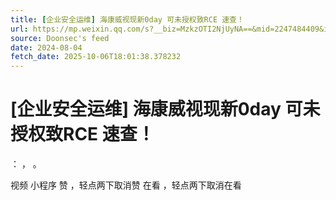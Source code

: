 ```yaml
---
title: [企业安全运维] 海康威视现新0day 可未授权致RCE 速查！
url: https://mp.weixin.qq.com/s?__biz=MzkzOTI2NjUyNA==&mid=2247484409&idx=1&sn=f72dcefb7d5608fb375bb480e60b4c05
source: Doonsec's feed
date: 2024-08-04
fetch_date: 2025-10-06T18:01:38.378232
---
```


# [企业安全运维] 海康威视现新0day 可未授权致RCE 速查！

：
，
。

视频
小程序
赞
，轻点两下取消赞
在看
，轻点两下取消在看